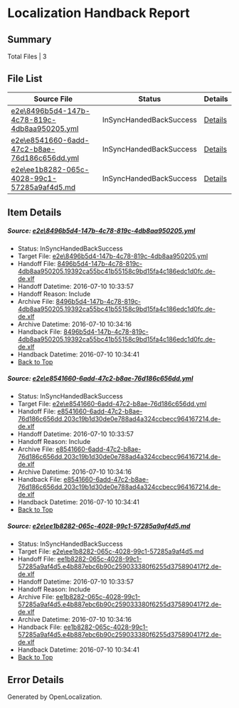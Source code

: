 # <a name='report-top'></a> Localization Handback Report

## Summary
 Total Files | 3

## File List
 Source File | Status | Details 
 ----------- | ------ | ------- 
 [e2e\8496b5d4-147b-4c78-819c-4db8aa950205.yml](https://github.com/OpenLocalizationTestOrg/oltest/blob/f8ddb9cacd4d316fea343bb81e2f6c61d31c56bc/e2e/8496b5d4-147b-4c78-819c-4db8aa950205.yml) | InSyncHandedBackSuccess | [Details](#21d7cd08b26dfdb0a988d9190b7d83f30811929a2)
 [e2e\e8541660-6add-47c2-b8ae-76d186c656dd.yml](https://github.com/OpenLocalizationTestOrg/oltest/blob/f8ddb9cacd4d316fea343bb81e2f6c61d31c56bc/e2e/e8541660-6add-47c2-b8ae-76d186c656dd.yml) | InSyncHandedBackSuccess | [Details](#d549b2f4140b86464e28f6c422925607d814fd9f5)
 [e2e\ee1b8282-065c-4028-99c1-57285a9af4d5.md](https://github.com/OpenLocalizationTestOrg/oltest/blob/f8ddb9cacd4d316fea343bb81e2f6c61d31c56bc/e2e/ee1b8282-065c-4028-99c1-57285a9af4d5.md) | InSyncHandedBackSuccess | [Details](#783838cce55a2ccc87649a4c2fa6dc4ee31a1d586)

## Item Details
##### <a name='21d7cd08b26dfdb0a988d9190b7d83f30811929a2'></a> Source: [e2e\8496b5d4-147b-4c78-819c-4db8aa950205.yml](https://github.com/OpenLocalizationTestOrg/oltest/blob/f8ddb9cacd4d316fea343bb81e2f6c61d31c56bc/e2e/8496b5d4-147b-4c78-819c-4db8aa950205.yml)
* Status: InSyncHandedBackSuccess
* Target File: [e2e\8496b5d4-147b-4c78-819c-4db8aa950205.yml](https://github.com/OpenLocalizationTestOrg/oltest-dede-fly/blob/2bbea4055027bb60e265fd5e885217049fdc7d21/e2e/8496b5d4-147b-4c78-819c-4db8aa950205.yml)
* Handoff File: [8496b5d4-147b-4c78-819c-4db8aa950205.19392ca55bc41b55158c9bd15fa4c186edc1d0fc.de-de.xlf](https://github.com/OpenLocalizationTestOrg/olhandoff-e2e/blob/0101627878558aa27a7b040e1a0f888e6a1368bf/ol-handoff/OpenLocalizationTestOrg/oltest-dede-fly/ci/ht/8496b5d4-147b-4c78-819c-4db8aa950205.19392ca55bc41b55158c9bd15fa4c186edc1d0fc.de-de.xlf)
* Handoff Datetime: 2016-07-10 10:33:57
* Handoff Reason: Include
* Archive File: [8496b5d4-147b-4c78-819c-4db8aa950205.19392ca55bc41b55158c9bd15fa4c186edc1d0fc.de-de.xlf](https://github.com/OpenLocalizationTestOrg/olhandoff-e2e/blob/34b7452bbb5a883e59b446d73e8fb1bdd268dc64/ol-archive/OpenLocalizationTestOrg/oltest-dede-fly/ci/ht/8496b5d4-147b-4c78-819c-4db8aa950205.19392ca55bc41b55158c9bd15fa4c186edc1d0fc.de-de.xlf)
* Archive Datetime: 2016-07-10 10:34:16
* Handback File: [8496b5d4-147b-4c78-819c-4db8aa950205.19392ca55bc41b55158c9bd15fa4c186edc1d0fc.de-de.xlf](https://github.com/OpenLocalizationTestOrg/olhandback-e2e/blob/c5e7a97a38742d6af5f7864d6bfb3d14fd5e901b/ol-handback/OpenLocalizationTestOrg/oltest-dede-fly/ci/ht/8496b5d4-147b-4c78-819c-4db8aa950205.19392ca55bc41b55158c9bd15fa4c186edc1d0fc.de-de.xlf)
* Handback Datetime: 2016-07-10 10:34:41
* [Back to Top](#report-top)

##### <a name='d549b2f4140b86464e28f6c422925607d814fd9f5'></a> Source: [e2e\e8541660-6add-47c2-b8ae-76d186c656dd.yml](https://github.com/OpenLocalizationTestOrg/oltest/blob/f8ddb9cacd4d316fea343bb81e2f6c61d31c56bc/e2e/e8541660-6add-47c2-b8ae-76d186c656dd.yml)
* Status: InSyncHandedBackSuccess
* Target File: [e2e\e8541660-6add-47c2-b8ae-76d186c656dd.yml](https://github.com/OpenLocalizationTestOrg/oltest-dede-fly/blob/2bbea4055027bb60e265fd5e885217049fdc7d21/e2e/e8541660-6add-47c2-b8ae-76d186c656dd.yml)
* Handoff File: [e8541660-6add-47c2-b8ae-76d186c656dd.203c19b1d30de0e788ad4a324ccbecc964167214.de-de.xlf](https://github.com/OpenLocalizationTestOrg/olhandoff-e2e/blob/0101627878558aa27a7b040e1a0f888e6a1368bf/ol-handoff/OpenLocalizationTestOrg/oltest-dede-fly/ci/ht/e8541660-6add-47c2-b8ae-76d186c656dd.203c19b1d30de0e788ad4a324ccbecc964167214.de-de.xlf)
* Handoff Datetime: 2016-07-10 10:33:57
* Handoff Reason: Include
* Archive File: [e8541660-6add-47c2-b8ae-76d186c656dd.203c19b1d30de0e788ad4a324ccbecc964167214.de-de.xlf](https://github.com/OpenLocalizationTestOrg/olhandoff-e2e/blob/34b7452bbb5a883e59b446d73e8fb1bdd268dc64/ol-archive/OpenLocalizationTestOrg/oltest-dede-fly/ci/ht/e8541660-6add-47c2-b8ae-76d186c656dd.203c19b1d30de0e788ad4a324ccbecc964167214.de-de.xlf)
* Archive Datetime: 2016-07-10 10:34:16
* Handback File: [e8541660-6add-47c2-b8ae-76d186c656dd.203c19b1d30de0e788ad4a324ccbecc964167214.de-de.xlf](https://github.com/OpenLocalizationTestOrg/olhandback-e2e/blob/c5e7a97a38742d6af5f7864d6bfb3d14fd5e901b/ol-handback/OpenLocalizationTestOrg/oltest-dede-fly/ci/ht/e8541660-6add-47c2-b8ae-76d186c656dd.203c19b1d30de0e788ad4a324ccbecc964167214.de-de.xlf)
* Handback Datetime: 2016-07-10 10:34:41
* [Back to Top](#report-top)

##### <a name='783838cce55a2ccc87649a4c2fa6dc4ee31a1d586'></a> Source: [e2e\ee1b8282-065c-4028-99c1-57285a9af4d5.md](https://github.com/OpenLocalizationTestOrg/oltest/blob/f8ddb9cacd4d316fea343bb81e2f6c61d31c56bc/e2e/ee1b8282-065c-4028-99c1-57285a9af4d5.md)
* Status: InSyncHandedBackSuccess
* Target File: [e2e\ee1b8282-065c-4028-99c1-57285a9af4d5.md](https://github.com/OpenLocalizationTestOrg/oltest-dede-fly/blob/2bbea4055027bb60e265fd5e885217049fdc7d21/e2e/ee1b8282-065c-4028-99c1-57285a9af4d5.md)
* Handoff File: [ee1b8282-065c-4028-99c1-57285a9af4d5.e4b887ebc6b90c259033380f6255d375890417f2.de-de.xlf](https://github.com/OpenLocalizationTestOrg/olhandoff-e2e/blob/0101627878558aa27a7b040e1a0f888e6a1368bf/ol-handoff/OpenLocalizationTestOrg/oltest-dede-fly/ci/ht/ee1b8282-065c-4028-99c1-57285a9af4d5.e4b887ebc6b90c259033380f6255d375890417f2.de-de.xlf)
* Handoff Datetime: 2016-07-10 10:33:57
* Handoff Reason: Include
* Archive File: [ee1b8282-065c-4028-99c1-57285a9af4d5.e4b887ebc6b90c259033380f6255d375890417f2.de-de.xlf](https://github.com/OpenLocalizationTestOrg/olhandoff-e2e/blob/34b7452bbb5a883e59b446d73e8fb1bdd268dc64/ol-archive/OpenLocalizationTestOrg/oltest-dede-fly/ci/ht/ee1b8282-065c-4028-99c1-57285a9af4d5.e4b887ebc6b90c259033380f6255d375890417f2.de-de.xlf)
* Archive Datetime: 2016-07-10 10:34:16
* Handback File: [ee1b8282-065c-4028-99c1-57285a9af4d5.e4b887ebc6b90c259033380f6255d375890417f2.de-de.xlf](https://github.com/OpenLocalizationTestOrg/olhandback-e2e/blob/c5e7a97a38742d6af5f7864d6bfb3d14fd5e901b/ol-handback/OpenLocalizationTestOrg/oltest-dede-fly/ci/ht/ee1b8282-065c-4028-99c1-57285a9af4d5.e4b887ebc6b90c259033380f6255d375890417f2.de-de.xlf)
* Handback Datetime: 2016-07-10 10:34:41
* [Back to Top](#report-top)


## Error Details

Generated by OpenLocalization.
